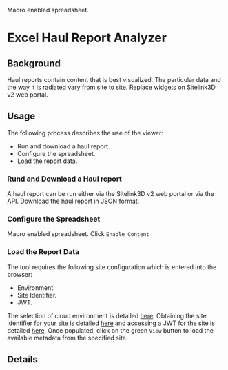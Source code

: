 
Macro enabled spreadsheet.

# Excel Haul Report Analyzer

## Background
Haul reports contain content that is best visualized. The particular data and the way it is radiated vary from site to site. Replace widgets on Sitelink3D v2 web portal.

## Usage
The following process describes the use of the viewer:

- Run and download a haul report.
- Configure the spreadsheet.
- Load the report data.

### Rund and Download a Haul report
A haul report can be run either via the Sitelink3D v2 web portal or via the API. Download the haul report in JSON format. 

### Configure the Spreadsheet
Macro enabled spreadsheet. Click ```Enable Content```

### Load the Report Data
The tool requires the following site configuration which is entered into the browser:

- Environment.
- Site Identifier.
- JWT.

The selection of cloud environment is detailed [here](https://github.com/Sitelink3D-v2-Developer/sitelink3dv2-examples#select-a-cloud-environment). Obtaining the site identifier for your site is detailed [here](https://github.com/Sitelink3D-v2-Developer/sitelink3dv2-examples#site-identifier) and accessing a JWT for the site is detailed [here](https://github.com/Sitelink3D-v2-Developer/sitelink3dv2-examples#jwt). Once populated, click on the green ```View``` button to load the available metadata from the specified site.



## Details

